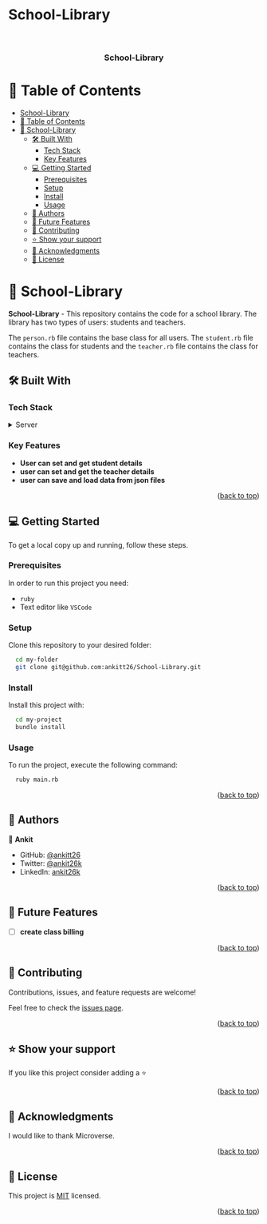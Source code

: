 # School-Library

<a name="readme-top"></a>

<div align="center">

  <br/>

  <h3><b>School-Library
</b></h3>

</div>

<!-- TABLE OF CONTENTS -->

# 📗 Table of Contents

- [School-Library](#school-library)
- [📗 Table of Contents](#-table-of-contents)
- [📖 School-Library ](#-school-library-)
  - [🛠 Built With ](#-built-with-)
    - [Tech Stack ](#tech-stack-)
    - [Key Features ](#key-features-)
  - [💻 Getting Started ](#-getting-started-)
    - [Prerequisites](#prerequisites)
    - [Setup](#setup)
    - [Install](#install)
    - [Usage](#usage)
  - [👥 Authors ](#-authors-)
  - [🔭 Future Features ](#-future-features-)
  - [🤝 Contributing ](#-contributing-)
  - [⭐️ Show your support ](#️-show-your-support-)
  - [🙏 Acknowledgments ](#-acknowledgments-)
  - [📝 License ](#-license-)

<!-- PROJECT DESCRIPTION -->

# 📖 School-Library <a name="about-project"></a>

**School-Library** - This repository contains the code for a school library. The library has two types of users: students and teachers.

The `person.rb` file contains the base class for all users. The `student.rb` file contains the class for students and the `teacher.rb` file contains the class for teachers.

## 🛠 Built With <a name="built-with"></a>

### Tech Stack <a name="tech-stack"></a>

<details>
  <summary>Server</summary>
  <ul>
    <li><a href="https://www.ruby-lang.org/en/">Ruby</a></li>
  </ul>
</details>

<!-- Features -->

### Key Features <a name="key-features"></a>

- **User can set and get student details**
- **user can set and get the teacher details**
- **user can save and load data from json files**


<p align="right">(<a href="#readme-top">back to top</a>)</p>

<!-- GETTING STARTED -->

## 💻 Getting Started <a name="getting-started"></a>

To get a local copy up and running, follow these steps.

### Prerequisites

In order to run this project you need:

- `ruby`
- Text editor like `VSCode`

### Setup

Clone this repository to your desired folder:

```sh
  cd my-folder
  git clone git@github.com:ankitt26/School-Library.git
```

### Install

Install this project with:

```sh
  cd my-project
  bundle install
```

### Usage

To run the project, execute the following command:

```sh
  ruby main.rb
```

<p align="right">(<a href="#readme-top">back to top</a>)</p>

<!-- AUTHORS -->

## 👥 Authors <a name="authors"></a>

👤 **Ankit**

- GitHub: [@ankitt26](https://github.com/ankitt26)
- Twitter: [@ankit26k](https://twitter.com/ankit26k)
- LinkedIn: [ankit26k](https://www.linkedin.com/in/ankit26k/)

<p align="right">(<a href="#readme-top">back to top</a>)</p>

<!-- FUTURE FEATURES -->

## 🔭 Future Features <a name="future-features"></a>

- [ ] **create class billing**

<p align="right">(<a href="#readme-top">back to top</a>)</p>

<!-- CONTRIBUTING -->

## 🤝 Contributing <a name="contributing"></a>

Contributions, issues, and feature requests are welcome!

Feel free to check the [issues page](https://github.com/ankitt26/School-Library/issues).

<p align="right">(<a href="#readme-top">back to top</a>)</p>

<!-- SUPPORT -->

## ⭐️ Show your support <a name="support"></a>

If you like this project consider adding a ⭐️

<p align="right">(<a href="#readme-top">back to top</a>)</p>

<!-- ACKNOWLEDGEMENTS -->

## 🙏 Acknowledgments <a name="acknowledgements"></a>

I would like to thank Microverse.

<p align="right">(<a href="#readme-top">back to top</a>)</p>

<!-- LICENSE -->

## 📝 License <a name="license"></a>

This project is [MIT](./LICENSE) licensed.


<p align="right">(<a href="#readme-top">back to top</a>)</p>

